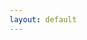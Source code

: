 ```yaml
---
layout: default
---
```

<section id="songs"></section>
<script>
var songs = [];

fetch("/search.json")
.then(res => {
return res.json()
})
.then(data => {
var main = document.getElementById("songs");
console.log(data);
main.innerHTML = data[0].content;
})
</script>
